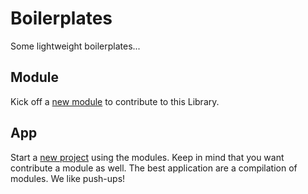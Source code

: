 # Boilerplates

Some lightweight boilerplates...


## Module

Kick off a [new module](./module) to contribute to this Library.

## App

Start a [new project](./app) using the modules. Keep in mind that you want contribute a module as well. The best application are a compilation of modules. We like push-ups!
